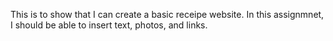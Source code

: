 This is to show that I can create a basic receipe website. 
In this assignmnet, I should be able to insert text, photos, and links. 